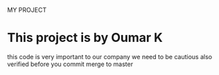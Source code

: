 MY PROJECT
# This project is by Oumar K
this code is very important to our company
we need to be cautious
also verified
before you commit
merge to master

